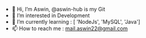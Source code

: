 - 👋 Hi, I’m Aswin, @aswin-hub is my Git
- 👀 I’m interested in Development
- 🌱 I’m currently learning : [ 'NodeJs', 'MySQL', 'Java']
- 📫 How to reach me : mail.aswin22@gmail.com

<!---
aswin-hub/aswin-hub is a ✨ special ✨ repository because its `README.md` (this file) appears on your GitHub profile.
You can click the Preview link to take a look at your changes.
--->
